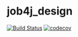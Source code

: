# job4j_design
[![Build Status](https://travis-ci.com/alenaborvenko/job4j_design.svg?branch=master)](https://travis-ci.com/alenaborvenko/job4j_design)
[![codecov](https://codecov.io/gh/alenaborvenko/job4j_design/branch/master/graph/badge.svg)](https://codecov.io/gh/alenaborvenko/job4j_design)
